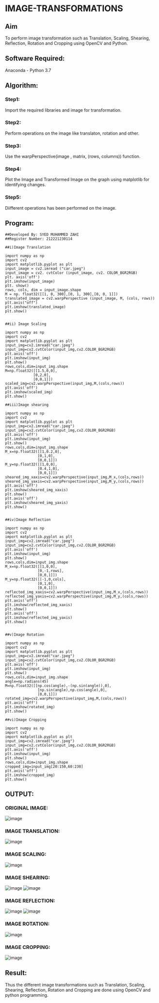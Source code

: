 # IMAGE-TRANSFORMATIONS


## Aim
To perform image transformation such as Translation, Scaling, Shearing, Reflection, Rotation and Cropping using OpenCV and Python.

## Software Required:
Anaconda - Python 3.7

## Algorithm:
### Step1:

Import the required libraries and image for transformation.

### Step2:

Perform operations on the image like translaton, rotation and other.

### Step3:

Use the warpPerspective(image , matrix, (rows, columns)) function.

### Step4:

Plot the Image and Transformed Image on the graph using matplotlib for identifying changes.

### Step5:

Diifferent operations has been performed on the image.


## Program:
~~~
##Developed By: SYED MUHAMMED ZAHI
##Register Number: 212221230114

##i)Image Translation

import numpy as np
import cv2
import matplotlib.pyplot as plt
input_image = cv2.imread ("car.jpeg")
input_image = cv2. cvtColor (input_image, cv2. COLOR_BGR2RGB)
plt. axis('off')
plt.imshow(input_image)
plt. show()
rows, cols, dim = input_image.shape
M = np. float32([[1, 0, 300],[0, 1, 300],[0, 0, 1]])
translated_image = cv2.warpPerspective (input_image, M, (cols, rows))
plt.axis("off")
plt.imshow(translated_image)
plt.show()


##ii) Image Scaling

import numpy as np
import cv2
import matplotlib.pyplot as plt
input_img=cv2.imread("car.jpeg")
input_img=cv2.cvtColor(input_img,cv2.COLOR_BGR2RGB)
plt.axis('off')
plt.imshow(input_img)
plt.show()
rows,cols,dim=input_img.shape
M=np.float32([[1.5,0,0],
             [0,2,0],
             [0,0,1]])
scaled_img=cv2.warpPerspective(input_img,M,(cols,rows))
plt.axis('off')
plt.imshow(scaled_img)
plt.show()

##iii)Image shearing

import numpy as np
import cv2
import matplotlib.pyplot as plt
input_img=cv2.imread("car.jpeg")
input_img=cv2.cvtColor(input_img,cv2.COLOR_BGR2RGB)
plt.axis('off')
plt.imshow(input_img)
plt.show()
rows,cols,dim=input_img.shape
M_x=np.float32([[1,0.2,0],
               [0,1,0],
               [0,0,1]])
M_y=np.float32([[1,0,0],
               [0.4,1,0],
               [0,0,1]])
sheared_img_xaxis=cv2.warpPerspective(input_img,M_x,(cols,rows))
sheared_img_yaxis=cv2.warpPerspective(input_img,M_y,(cols,rows))
plt.axis('off')
plt.imshow(sheared_img_xaxis)
plt.show()
plt.axis('off')
plt.imshow(sheared_img_yaxis)
plt.show()


##iv)Image Reflection

import numpy as np
import cv2
import matplotlib.pyplot as plt
input_img=cv2.imread("car.jpeg")
input_img=cv2.cvtColor(input_img,cv2.COLOR_BGR2RGB)
plt.axis('off')
plt.imshow(input_img)
plt.show()
rows,cols,dim=input_img.shape
M_x=np.float32([[1,0,0],
               [0,-1,rows],
               [0,0,1]])
M_y=np.float32([[-1,0,cols],
               [0,1,0],
               [0,0,1]])
reflected_img_xaxis=cv2.warpPerspective(input_img,M_x,(cols,rows))
reflected_img_yaxis=cv2.warpPerspective(input_img,M_y,(cols,rows))
plt.axis('off')
plt.imshow(reflected_img_xaxis)
plt.show()
plt.axis('off')
plt.imshow(reflected_img_yaxis)
plt.show()


##v)Image Rotation

import numpy as np
import cv2
import matplotlib.pyplot as plt
input_img=cv2.imread("car.jpeg")
input_img=cv2.cvtColor(input_img,cv2.COLOR_BGR2RGB)
plt.axis('off')
plt.imshow(input_img)
plt.show()
rows,cols,dim=input_img.shape
angle=np.radians(45)
M=np.float32([[np.cos(angle),-(np.sin(angle)),0],
               [np.sin(angle),np.cos(angle),0],
               [0,0,1]])
rotated_img=cv2.warpPerspective(input_img,M,(cols,rows))
plt.axis('off')
plt.imshow(rotated_img)
plt.show()

##vi)Image Cropping

import numpy as np
import cv2
import matplotlib.pyplot as plt
input_img=cv2.imread("car.jpeg")
input_img=cv2.cvtColor(input_img,cv2.COLOR_BGR2RGB)
plt.axis('off')
plt.imshow(input_img)
plt.show()
rows,cols,dim=input_img.shape
cropped_img=input_img[20:150,60:230]
plt.axis('off')
plt.imshow(cropped_img)
plt.show()
~~~

## OUTPUT:
### ORIGINAL IMAGE:
![image](https://github.com/SdMdZahi7/IMAGE-TRANSFORMATIONS/assets/94187572/ac992848-880d-4e37-9c89-1e6e47c22167)
### IMAGE TRANSLATION:
![image](https://github.com/SdMdZahi7/IMAGE-TRANSFORMATIONS/assets/94187572/42476d20-d524-4108-8014-f268f590ec61)
### IMAGE SCALING:
![image](https://github.com/SdMdZahi7/IMAGE-TRANSFORMATIONS/assets/94187572/919e1df0-8d08-46ae-b30d-81e297911cdd)
### IMAGE SHEARING:
![image](https://github.com/SdMdZahi7/IMAGE-TRANSFORMATIONS/assets/94187572/cb3adb41-87ae-4d72-8d0a-b22f09745850)
![image](https://github.com/SdMdZahi7/IMAGE-TRANSFORMATIONS/assets/94187572/947980a0-3019-4f8d-8391-57d655be5f7e)
### IMAGE REFLECTION:
![image](https://github.com/SdMdZahi7/IMAGE-TRANSFORMATIONS/assets/94187572/44bbf943-c71e-4b12-b876-d7a516bd1169)
![image](https://github.com/SdMdZahi7/IMAGE-TRANSFORMATIONS/assets/94187572/5e34aa91-778a-45fa-be4d-1ea00af11da6)
### IMAGE ROTATION:
![image](https://github.com/SdMdZahi7/IMAGE-TRANSFORMATIONS/assets/94187572/d370b43e-8b19-496c-8013-a3a84d4c501c)
### IMAGE CROPPING:
![image](https://github.com/SdMdZahi7/IMAGE-TRANSFORMATIONS/assets/94187572/4ce8692b-2ae6-4cbd-9689-cf488e4d12b7)





## Result: 
Thus the different image transformations such as Translation, Scaling, Shearing, Reflection, Rotation and Cropping are done using OpenCV and python programming.
